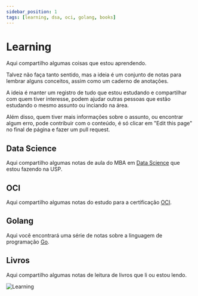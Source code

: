 ```yaml
---
sidebar_position: 1
tags: [learning, dsa, oci, golang, books]
---
```


# Learning
Aqui compartilho algumas coisas que estou aprendendo.

Talvez não faça tanto sentido, mas a ideia é um conjunto de notas para lembrar alguns conceitos, assim como um caderno de anotações.

A ideia é manter um registro de tudo que estou estudando e compartilhar com quem tiver interesse, podem ajudar outras pessoas que estão estudando o mesmo assunto ou inciando na área.

Além disso, quem tiver mais informações sobre o assunto, ou encontrar algum erro, pode contribuir com o conteúdo, é só clicar em "Edit this page" no final de página e fazer um pull request.

## Data Science

Aqui compartilho algumas notas de aula do MBA em [Data Science](/learning/data-science/) que estou fazendo na USP.

## OCI

Aqui compartilho algumas notas do estudo para a certificação [OCI](/learning/oci/).

## Golang

Aqui você encontrará uma série de notas sobre a linguagem de programação [Go](/learning/golang/).

## Livros

Aqui compartilho algumas notas de leitura de livros que li ou estou lendo.


![Learning](https://www.apprendoo.com/wp/wp-content/uploads/2023/03/continuous-corporate-learning.gif)
